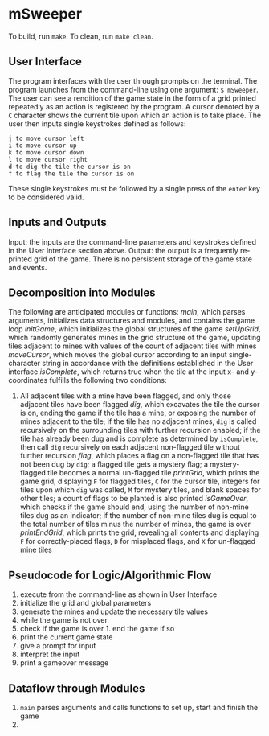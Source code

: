 # mSweeper
To build, run `make`.
To clean, run `make clean`.

## User Interface
The program interfaces with the user through prompts on the terminal. The
program launches from the command-line using one argument: `$ mSweeper`. The
user can see a rendition of the game state in the form of a grid printed repeatedly as an action is registered by the program. A cursor denoted by a `C`
character shows the current tile upon which an action is to take place. The
user then inputs single keystrokes defined as follows:
```
j to move cursor left
i to move cursor up
k to move cursor down
l to move cursor right
d to dig the tile the cursor is on
f to flag the tile the cursor is on
```
These single keystrokes must be followed by a single press of the `enter` key
to be considered valid.

## Inputs and Outputs
Input: the inputs are the command-line parameters and keystrokes defined in the User Interface section above.
Output: the output is a frequently re-printed grid of the game. There is no
persistent storage of the game state and events.

## Decomposition into Modules
The following are anticipated modules or functions:
*main*, which parses arguments, initializes data structures and modules, and
contains the game loop
*initGame*, which initializes the global structures of the game
*setUpGrid*, which randomly generates mines in the grid structure of the game,
updating tiles adjacent to mines with values of the count of adjacent tiles with mines
*moveCursor*, which moves the global cursor according to an input single-character string in accordance with the definitions established in the User interface
*isComplete*, which returns true when the tile at the input x- and y- coordinates fulfills the following two conditions:
  1. All adjacent tiles with a mine have been flagged, and only those adjacent tiles have been flagged
*dig*, which excavates the tile the cursor is on, ending the game if the tile has a mine, or exposing the number of mines adjacent to the tile; if the tile has no adjacent mines, `dig` is called recursively on the surrounding tiles with further recursion enabled; if the tile has already been dug and is complete as determined by `isComplete`, then call `dig` recursively on each adjacent non-flagged tile without further recursion
*flag*, which places a flag on a non-flagged tile that has not been dug by `dig`; a flagged tile gets a mystery flag; a mystery-flagged tile becomes a normal un-flagged tile
*printGrid*, which prints the game grid, displaying `F` for flagged tiles, `C` for the cursor tile, integers for tiles upon which `dig` was called, `M` for mystery tiles, and blank spaces for other tiles; a count of flags to be planted is also printed
*isGameOver*, which checks if the game should end, using the number of non-mine tiles dug as an indicator; if the number of non-mine tiles dug is equal to the total number of tiles minus the number of mines, the game is over
*printEndGrid*, which prints the grid, revealing all contents and displaying `F` for correctly-placed flags, `D` for misplaced flags, and `X` for un-flagged mine tiles

## Pseudocode for Logic/Algorithmic Flow
1. execute from the command-line as shown in User Interface
2. initialize the grid and global parameters
3. generate the mines and update the necessary tile values
4. while the game is not over
  1. check if the game is over
    1. end the game if so
  2. print the current game state
  3. give a prompt for input
  4. interpret the input
5. print a gameover message

## Dataflow through Modules
1. `main` parses arguments and calls functions to set up, start and finish the game
2. 
